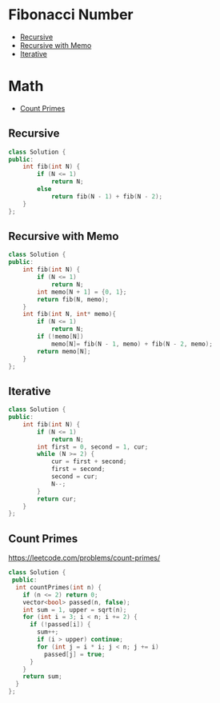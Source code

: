 # Fibonacci Number
+ [Recursive](#recursive)
+ [Recursive with Memo](#recursive-with-memo)
+ [Iterative](#iterative)

# Math
+ [Count Primes](#count-primes)

## Recursive
```C++
class Solution {
public:
    int fib(int N) {
        if (N <= 1)
            return N;
        else
            return fib(N - 1) + fib(N - 2);
    }
};
```
## Recursive with Memo
```C++
class Solution {
public:
    int fib(int N) {
        if (N <= 1)
            return N;
        int memo[N + 1] = {0, 1};
        return fib(N, memo);        
    }
    int fib(int N, int* memo){
        if (N <= 1)
            return N;
        if (!memo[N])
            memo[N]= fib(N - 1, memo) + fib(N - 2, memo);
        return memo[N];
    }
};
```
## Iterative
```C++
class Solution {
public:
    int fib(int N) {
        if (N <= 1)
            return N;
        int first = 0, second = 1, cur;
        while (N >= 2) {
            cur = first + second;
            first = second;
            second = cur;
            N--;
        }
        return cur;
    }
};
```

## Count Primes

https://leetcode.com/problems/count-primes/

```C++
class Solution {
 public:
  int countPrimes(int n) {
    if (n <= 2) return 0;
	vector<bool> passed(n, false);
	int sum = 1, upper = sqrt(n);
	for (int i = 3; i < n; i += 2) {
	  if (!passed[i]) {
	    sum++;
		if (i > upper) continue;
		for (int j = i * i; j < n; j += i) 
		  passed[j] = true;
	  }
	}
	return sum;
  }
};
```
